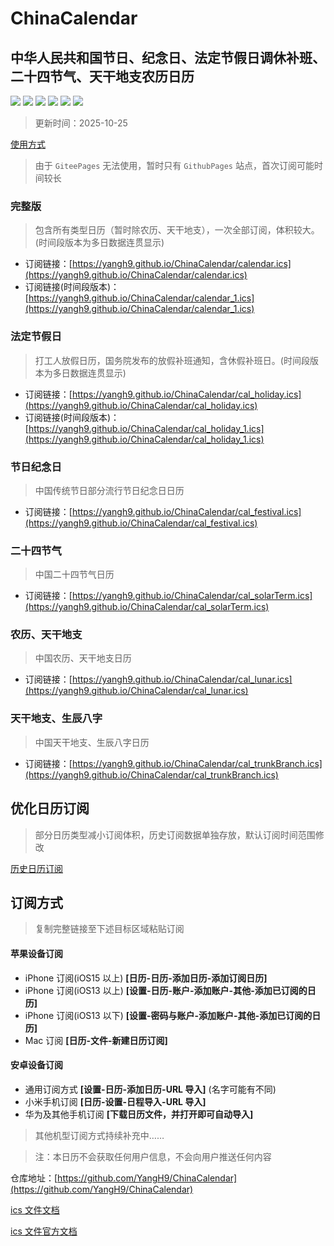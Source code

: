 # ChinaCalendar

## 中华人民共和国节日、纪念日、法定节假日调休补班、二十四节气、天干地支农历日历

[![](https://img.shields.io/github/issues/YangH9/ChinaCalendar)](https://github.com/YangH9/ChinaCalendar/issues)
[![](https://img.shields.io/github/forks/YangH9/ChinaCalendar)](https://github.com/YangH9/ChinaCalendar/network/members)
[![](https://img.shields.io/github/stars/YangH9/ChinaCalendar)](https://github.com/YangH9/ChinaCalendar/stargazers)
[![](https://img.shields.io/github/license/YangH9/ChinaCalendar)](https://github.com/YangH9/ChinaCalendar/blob/master/LICENSE)
[![](https://img.shields.io/badge/author-YangH9-blue)](https://github.com/YangH9)
[![](https://img.shields.io/badge/github%20pages-white?logo=github&logoColor=black)](https://yangh9.github.io/ChinaCalendar)

> <!-- [update time start] -->更新时间：2025-10-25<!-- [update time end] -->

[使用方式](#订阅方式)

> 由于 `GiteePages` 无法使用，暂时只有 `GithubPages` 站点，首次订阅可能时间较长

### 完整版

> 包含所有类型日历（暂时除农历、天干地支），一次全部订阅，体积较大。(时间段版本为多日数据连贯显示)

- 订阅链接：[https://yangh9.github.io/ChinaCalendar/calendar.ics](https://yangh9.github.io/ChinaCalendar/calendar.ics)
- 订阅链接(时间段版本)：[https://yangh9.github.io/ChinaCalendar/calendar_1.ics](https://yangh9.github.io/ChinaCalendar/calendar_1.ics)

### 法定节假日

> 打工人放假日历，国务院发布的放假补班通知，含休假补班日。(时间段版本为多日数据连贯显示)

- 订阅链接：[https://yangh9.github.io/ChinaCalendar/cal_holiday.ics](https://yangh9.github.io/ChinaCalendar/cal_holiday.ics)
- 订阅链接(时间段版本)：[https://yangh9.github.io/ChinaCalendar/cal_holiday_1.ics](https://yangh9.github.io/ChinaCalendar/cal_holiday_1.ics)

### 节日纪念日

> 中国传统节日部分流行节日纪念日日历

- 订阅链接：[https://yangh9.github.io/ChinaCalendar/cal_festival.ics](https://yangh9.github.io/ChinaCalendar/cal_festival.ics)

### 二十四节气

> 中国二十四节气日历

- 订阅链接：[https://yangh9.github.io/ChinaCalendar/cal_solarTerm.ics](https://yangh9.github.io/ChinaCalendar/cal_solarTerm.ics)

### 农历、天干地支

> 中国农历、天干地支日历

- 订阅链接：[https://yangh9.github.io/ChinaCalendar/cal_lunar.ics](https://yangh9.github.io/ChinaCalendar/cal_lunar.ics)

### 天干地支、生辰八字

> 中国天干地支、生辰八字日历

- 订阅链接：[https://yangh9.github.io/ChinaCalendar/cal_trunkBranch.ics](https://yangh9.github.io/ChinaCalendar/cal_trunkBranch.ics)

## 优化日历订阅

> 部分日历类型减小订阅体积，历史订阅数据单独存放，默认订阅时间范围修改

[历史日历订阅](https://yangh9.github.io/calendar/)

## 订阅方式

> 复制完整链接至下述目标区域粘贴订阅

#### 苹果设备订阅

- iPhone 订阅(iOS15 以上) **[日历-日历-添加日历-添加订阅日历]**
- iPhone 订阅(iOS13 以上) **[设置-日历-账户-添加账户-其他-添加已订阅的日历]**
- iPhone 订阅(iOS13 以下) **[设置-密码与账户-添加账户-其他-添加已订阅的日历]**
- Mac 订阅 **[日历-文件-新建日历订阅]**

#### 安卓设备订阅

- 通用订阅方式 **[设置-日历-添加日历-URL 导入]** (名字可能有不同)
- 小米手机订阅 **[日历-设置-日程导入-URL 导入]**
- 华为及其他手机订阅 **[下载日历文件，并打开即可自动导入]**

> 其他机型订阅方式持续补充中……

> 注：本日历不会获取任何用户信息，不会向用户推送任何内容

仓库地址：[https://github.com/YangH9/ChinaCalendar](https://github.com/YangH9/ChinaCalendar)

[ics 文件文档](https://github.com/YangH9/ChinaCalendar/tree/pages/iCalendar.md)

[ics 文件官方文档](https://github.com/YangH9/ChinaCalendar/tree/pages/iCalendar.txt)
